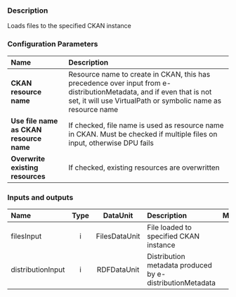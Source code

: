 ### Description

Loads files to the specified CKAN instance

### Configuration Parameters

| Name | Description |
|:----|:----|
|**CKAN resource name** | Resource name to create in CKAN, this has precedence over input from e-distributionMetadata, and if even that is not set, it will use VirtualPath or symbolic name as resource name|
|**Use file name as CKAN resource name** | If checked, file name is used as resource name in CKAN. Must be checked if multiple files on input, otherwise DPU fails|
|**Overwrite existing resources** | If checked, existing resources are overwritten|

### Inputs and outputs

|Name |Type | DataUnit | Description | Mandatory |
|:--------|:------:|:------:|:-------------|:---------------------:|
|filesInput        |i| FilesDataUnit| File loaded to specified CKAN instance|x|
|distributionInput |i| RDFDataUnit| Distribution metadata produced by e-distributionMetadata||
